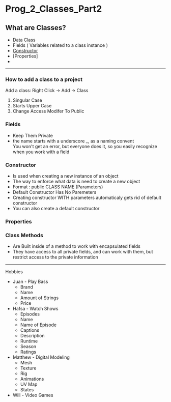 # Prog_2_Classes_Part2

## What are Classes?

- Data Class
- Fields ( Variables related to a class instance )
- [Constructor](https://www.w3schools.com/cs/cs_constructors.php)
- [Properties]
- 
---
### How to add a class to a project

Add a class: Right Click -> Add -> Class

1. Singular Case
2. Starts Upper Case
3. Change Access Modifer To Public

### Fields
* Keep Them Private
* the name starts with a underscore _, as a naming convent  
	You won't get an error, but everyone does it, so you easily recognize when you work with a field
	
### Constructor
- Is used when creating a new instance of an object
- The way to enforce what data is need to create a new object
- Format : public CLASS NAME (Parameters)
- Default Constructor Has No Paremeters
- Creating constructor WITH parameters automaticaly gets rid of default constructor
- You can also create a default constructor

### Properties

### Class Methods

- Are Built inside of a method to work with encapsulated fields
- They have access to all private fields, and can work with them, but restrict access to the private information


---

Hobbies

- Juan - Play Bass
	- Brand
	- Name
	- Amount of Strings
	- Price
- Hafsa - Watch Shows
	- Episodes
	- Name
	- Name of Episode
	- Captions
	- Description
	- Runtime
	- Season
	- Ratings
- Matthew - Digital Modeling
	- Mesh
	- Texture
	- Rig
	- Animations
	- UV Map
	- States
- Will - Video Games